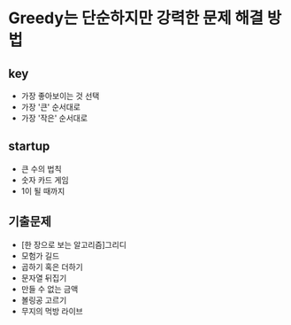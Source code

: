 # Greedy는 단순하지만 강력한 문제 해결 방법

## key
- 가장 좋아보이는 것 선택
- 가장 '큰' 순서대로
- 가장 '작은' 순서대로


## startup
- 큰 수의 법칙
- 숫자 카드 게임
- 1이 될 때까지


## 기출문제
- [한 장으로 보는 알고리즘]그리디
- 모험가 길드
- 곱하기 혹은 더하기
- 문자열 뒤집기
- 만들 수 없는 금액
- 볼링공 고르기
- 무지의 먹방 라이브
